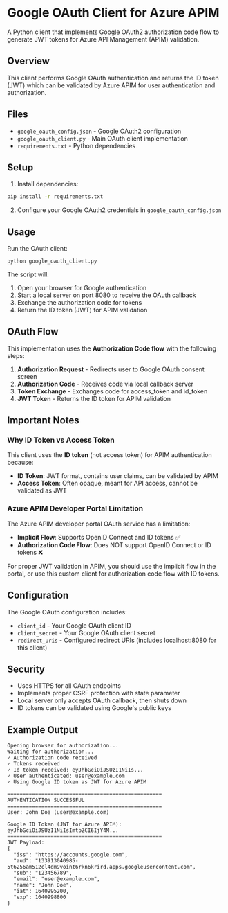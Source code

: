 # Google OAuth Client for Azure APIM

A Python client that implements Google OAuth2 authorization code flow to generate JWT tokens for Azure API Management (APIM) validation.

## Overview

This client performs Google OAuth authentication and returns the ID token (JWT) which can be validated by Azure APIM for user authentication and authorization.

## Files

- `google_oauth_config.json` - Google OAuth2 configuration
- `google_oauth_client.py` - Main OAuth client implementation
- `requirements.txt` - Python dependencies

## Setup

1. Install dependencies:
```bash
pip install -r requirements.txt
```

2. Configure your Google OAuth2 credentials in `google_oauth_config.json`

## Usage

Run the OAuth client:
```bash
python google_oauth_client.py
```

The script will:
1. Open your browser for Google authentication
2. Start a local server on port 8080 to receive the OAuth callback
3. Exchange the authorization code for tokens
4. Return the ID token (JWT) for APIM validation

## OAuth Flow

This implementation uses the **Authorization Code flow** with the following steps:

1. **Authorization Request** - Redirects user to Google OAuth consent screen
2. **Authorization Code** - Receives code via local callback server
3. **Token Exchange** - Exchanges code for access_token and id_token
4. **JWT Token** - Returns the ID token for APIM validation

## Important Notes

### Why ID Token vs Access Token

This client uses the **ID token** (not access token) for APIM authentication because:

- **ID Token**: JWT format, contains user claims, can be validated by APIM
- **Access Token**: Often opaque, meant for API access, cannot be validated as JWT

### Azure APIM Developer Portal Limitation

The Azure APIM developer portal OAuth service has a limitation:
- **Implicit Flow**: Supports OpenID Connect and ID tokens ✅
- **Authorization Code Flow**: Does NOT support OpenID Connect or ID tokens ❌

For proper JWT validation in APIM, you should use the implicit flow in the portal, or use this custom client for authorization code flow with ID tokens.

## Configuration

The Google OAuth configuration includes:
- `client_id` - Your Google OAuth client ID
- `client_secret` - Your Google OAuth client secret  
- `redirect_uris` - Configured redirect URIs (includes localhost:8080 for this client)

## Security

- Uses HTTPS for all OAuth endpoints
- Implements proper CSRF protection with state parameter
- Local server only accepts OAuth callback, then shuts down
- ID tokens can be validated using Google's public keys

## Example Output

```
Opening browser for authorization...
Waiting for authorization...
✓ Authorization code received
✓ Tokens received
✓ Id token received: eyJhbGciOiJSUzI1NiIs...
✓ User authenticated: user@example.com
✓ Using Google ID token as JWT for Azure APIM

==================================================
AUTHENTICATION SUCCESSFUL
==================================================
User: John Doe (user@example.com)

Google ID Token (JWT for Azure APIM):
eyJhbGciOiJSUzI1NiIsImtpZCI6IjY4M...
==================================================
JWT Payload:
{
  "iss": "https://accounts.google.com",
  "aud": "133913040985-5t6256am512cl4dm9voint6rkn6krird.apps.googleusercontent.com",
  "sub": "123456789",
  "email": "user@example.com",
  "name": "John Doe",
  "iat": 1640995200,
  "exp": 1640998800
}
```
